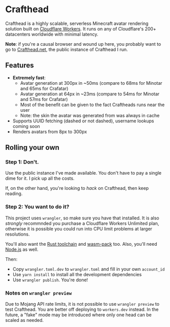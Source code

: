 # Crafthead

Crafthead is a highly scalable, serverless Minecraft avatar rendering
solution built on [Cloudflare Workers](https://workers.cloudflare.com).
It runs on any of Cloudflare's 200+ datacenters worldwide with minimal
latency.

**Note**: if you're a causal browser and wound up here, you probably want
to go to [Crafthead.net](https://crafthead.net), the public instance
of Crafthead I run.

## Features

* **Extremely fast**:
  * Avatar generation at 300px in ~50ms (compare to 68ms for Minotar and 65ms for Crafatar)
  * Avatar generation at 64px in ~23ms (compare to 54ms for Minotar and 57ms for Crafatar)
  * Most of the benefit can be given to the fact Craftheads runs near the user
  * Note: the skin the avatar was generated from was always in cache
* Supports UUID fetching (dashed or not dashed), username lookups coming soon
* Renders avatars from 8px to 300px

## Rolling your own

### Step 1: Don't.

Use the public instance I've made available. You don't have to pay a single
dime for it. I pick up all the costs.

If, on the other hand, you're looking to _hack_ on Crafthead, then keep reading.

### Step 2: You want to do it?

This project uses `wrangler`, so make sure you have that installed. It is also
_strongly_ recommnded you purchase a Cloudflare Workers Unlimited plan, otherwise
it is possible you could run into CPU limit problems at larger resolutions.

You'll also want the [Rust toolchain](https://www.rust-lang.org/learn/get-started)
and [wasm-pack](https://rustwasm.github.io/wasm-pack/installer/) too. Also,
you'll need [Node.js](https://nodejs.org) as well.

Then:
* Copy `wrangler.toml.dev` to `wrangler.toml` and fill in your own `account_id`
* Use `yarn install` to install all the development dependencies
* Use `wrangler publish`. You're done!

### Notes on `wrangler preview`

Due to Mojang API rate limits, it is not possible to use `wrangler preview` to
test Crafthead. You are better off deploying to `workers.dev` instead. In the
future, a "fake" mode may be introduced where only one head can be scaled as
needed.